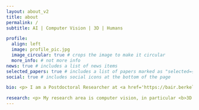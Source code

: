```yaml
---
layout: about_v2
title: about
permalink: /
subtitle: AI | Computer Vision | 3D | Humans

profile:
  align: left
  image: profile_pic.jpg
  image_circular: true # crops the image to make it circular
  more_info: # not more info
news: true # includes a list of news items
selected_papers: true # includes a list of papers marked as "selected={true}"
social: true # includes social icons at the bottom of the page

bio: <p> I am a Postdoctoral Researcher at <a href='https://bair.berkeley.edu'>UC Berkeley</a>, CA, USA, working on human body pose and shape reconstruction and human behavior understanding under the mentorship of <a href='https://people.eecs.berkeley.edu/~kanazawa'>Angjoo Kanazawa</a> and  <a href='http://people.eecs.berkeley.edu/~malik'>Jitendra Malik</a>. During my PhD at the <a href='https://is.mpg.de'>Max Planck Institute for Intelligent Systems</a> in Tübingen, Germany, in the Perceiving Systems Department lead by <a href='https://ps.is.mpg.de/person/black'>Michael Black</a>, my research focused on 3D human pose and body shape estimation from images. I specialized in understanding and reconstructing physical contact humans make with themselves and with other people during interaction.</p> <details><summary>Show more bio ...</summary><p>During the third year of my PhD, I got to visit UC Berkeley for six months to work with <a href='https://people.eecs.berkeley.edu/~kanazawa'>Angjoo Kanazawa</a>. This collaboration was a great experience that allowed me to learn broader concepts in computer vision and apply them to the field of social interaction. I was further lucky to learn from and collaborate with postdoctoral researchers, in particular <a href='https://research.adobe.com/person/paulchhuang'>Chun-Hao Paul Huang</a>, <a href='http://www.dtzionas.com'>Dimitris Tzionas</a>, and <a href='https://geopavlakos.github.io'>Georgios Pavlakos</a>, and to receive support and guidance from <a href='https://is.mpg.de/person/kjk'>Katherine Kuchenbecker</a> and <a href='https://virtualhumans.mpi-inf.mpg.de/people/pons-moll.html'>Gerard Pons-Moll</a> as part of my thesis advisory committee. <br><br> Prior to my PhD, I graduated from the <a href='https://www.uni-jena.de'>University of Jena</a> in Computational and Data Science. Advised by <a href='https://inf-cv.uni-jena.de/home/group/denzler/'>Joachim Denzler</a>, we collaborated with the department of general psychology and cognitive neuroscience to investigate how humans influence each other's facial expressions in conversations from video data. In my Bachelor's, I studied Mathematics with Psychology as an application subject at the <a href='https://www.uni-heidelberg.de/de'>University of Heidelberg</a>.</p></details>

research: <p> My research area is computer vision, in particular <b>3D virtual humans</b>, their <b>physical appearance</b> and <b>social interactions</b> involving <b>touch</b>. This involves estimating 3D human pose and shape from an image for a single person, but also for multiple people during interaction. My goal is to understand how humans communicate and behave towards each other at scale.</p> <p>Why touch? Because it lets us navigate the world and directly effects human behavior. For example, did you know that touch increases generosity towards the touch-giver? <a href='https://muelea.github.io/blog/2021/touch'>Here</a> is a blog post explaining why touch is important and how it effects our life. I am truely excited about this line of research!</p> <p>One aspect of human touch is a person's body shape. In <a href='https://ps.is.mpg.de/uploads_file/attachment/attachment/691/00928.pdf'>SHAPY</a>, we reconstruct human body shape from a single image using linguistic body shape attributes. We can further leverage our methods together with human annotations to investiagte body shape bias. In <a href='https://perceiving-systems.blog/en/post/could-body-shape-determine-the-german-election'>this</a> blog post we use our research to uncover potential body shape biases based on the 2021 German Election (Bundestagswahl) Candidates. </p>
---
```


